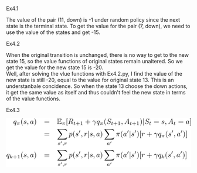 Ex4.1

The value of the pair (11, down) is -1 under random policy since the next state is the terminal state. To get the value for the pair (7, down), we need to use the value of the states and get -15.  

Ex4.2

When the original transition is unchanged, there is no way to get to the new state 15, so the value functions of original states remain unaltered. So we get the value for the new state 15 is -20.  
Well, after solving the vlue functions with Ex4.2.py, I find the  value of the new state is still -20, equal to the value for original state 13. This is an understanbale concidence. So when the state 13 choose the down actions, it get the same value as itself and thus couldn't feel the new state in terms of the value functions.   

Ex4.3

![Ex4.3](Ex4.3.svg)
